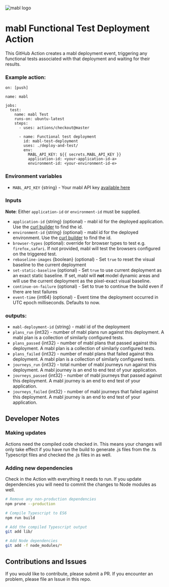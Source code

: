 ![mabl logo](https://avatars3.githubusercontent.com/u/25963599?s=100&v=4)

# mabl Functional Test Deployment Action

This GitHub Action creates a mabl deployment event, triggering any functional
tests associated with that deployment and waiting for their results.

### Example action:

```
on: [push]

name: mabl

jobs:
  test:
    name: mabl Test
    runs-on: ubuntu-latest
    steps:
      - uses: actions/checkout@master

      - name: Functional test deployment
        id: mabl-test-deployment
        uses: ./deploy-and-test/
        env:
          MABL_API_KEY: ${{ secrets.MABL_API_KEY }}
          application-id: <your-application-id-a>
          environment-id: <your-environment-id-e>
```

### Environment variables

- `MABL_API_KEY` {string} - Your mabl API key
  [available here](https://app.mabl.com/workspaces/-/settings/apis)

### Inputs

**Note**: Either `application-id` or `environment-id` must be supplied.

- `application-id` {string} (optional) - mabl id for the deployed application.
  Use the
  [curl builder](https://app.mabl.com/workspaces/-/settings/apis#api-docs-selector-dropdown-button)
  to find the id.
- `environment-id` {string} (optional) - mabl id for the deployed environment.
  Use the
  [curl builder](https://app.mabl.com/workspaces/-/settings/apis#api-docs-selector-dropdown-button)
  to find the id.
- `browser-types` (optional): override for browser types to test e.g.
  `firefox,safari`. If not provided, mabl will test the browsers configured on
  the triggered test.
- `rebaseline-images` {boolean} (optional) - Set `true` to reset the visual
  baseline to the current deployment
- `set-static-baseline` (optional) - Set `true` to use current deployment as an
  exact static baseline. If set, mabl will **not** model dynamic areas and will
  use the current deployment as the pixel-exact visual baseline.
- `continue-on-failure` (optional) - Set to true to continue the build even if
  there are test failures
- `event-time` {int64} (optional) - Event time the deployment occurred in UTC
  epoch milliseconds. Defaults to now.

### outputs:

- `mabl-deployment-id` {string} - mabl id of the deployment
- `plans_run` {int32} - number of mabl plans run against this deployment. A mabl
  plan is a collection of similarly configured tests.
- `plans_passed` {int32} - number of mabl plans that passed against this
  deployment. A mabl plan is a collection of similarly configured tests.
- `plans_failed` {int32} - number of mabl plans that failed against this
  deployment. A mabl plan is a collection of similarly configured tests.
- `journeys_run` {int32} - total number of mabl journeys run against this
  deployment. A mabl journey is an end to end test of your application.
- `journeys_passed` {int32} - number of mabl journeys that passed against this
  deployment. A mabl journey is an end to end test of your application.
- `journeys_failed` {int32} - number of mabl journeys that failed against this
  deployment. A mabl journey is an end to end test of your application.

## Developer Notes

### Making updates

Actions need the compiled code checked in. This means your changes will only
take effect if you have run the build to generate .js files from the .ts
Typescript files and checked the .js files in as well.

### Adding new dependencies

Check in the Action with everything it needs to run. If you update dependencies
you will need to commit the changes to Node modules as well.

```bash
# Remove any non-production dependencies
npm prune --production

# Compile Typescript to ES6
npm run build

# Add the compiled Typescript output
git add lib/

# Add Node dependencies
git add -f node_modules/*
```

## Contributions and Issues

If you would like to contribute, please submit a PR. If you encounter an
problem, please file an Issue in this repo.
